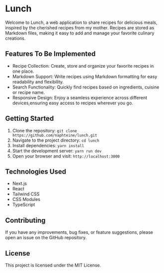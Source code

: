 # Lunch

Welcome to Lunch, a web application to share recipes for delicious meals, inspired by the cherished recipes from my mother. Recipes are stored as Markdown files, making it easy to add and manage your favorite culinary creations.

## Features To Be Implemented

- Recipe Collection: Create, store and organize your favorite recipes in one place.
- Markdown Support: Write recipes using Markdown formatting for easy readability and flexibility.
- Search Functionality: Quickly find recipes based on ingredients, cuisine or recipe name.
- Responsive Design: Enjoy a seamless experience across different devices,ensuring easy access to recipes wherever you go.

## Getting Started

1. Clone the repository: `git clone https://github.com/naphteine/lunch.git`
2. Navigate to the project directory: `cd lunch`
3. Install dependencies: `yarn install`
4. Start the development server: `yarn run dev`
5. Open your browser and visit: `http://localhost:3000`

## Technologies Used

- Next.js
- React
- Tailwind CSS
- CSS Modules
- TypeScript

## Contributing

If you have any improvements, bug fixes, or feature suggestions, please open an issue on the GitHub repository.

## License

This project is licensed under the MIT License.

